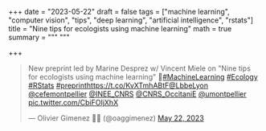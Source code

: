 +++
date = "2023-05-22"
draft = false
tags = ["machine learning", "computer vision", "tips", "deep learning", "artificial intelligence", "rstats"]
title = "Nine tips for ecologists using machine learning"
math = true
summary = """
"""

+++

<blockquote class="twitter-tweet"><p lang="en" dir="ltr">New preprint led by Marine Desprez w/ Vincent Miele on &quot;Nine tips for ecologists using machine learning&quot; 🤩<a href="https://twitter.com/hashtag/MachineLearning?src=hash&amp;ref_src=twsrc%5Etfw">#MachineLearning</a> <a href="https://twitter.com/hashtag/Ecology?src=hash&amp;ref_src=twsrc%5Etfw">#Ecology</a> <a href="https://twitter.com/hashtag/RStats?src=hash&amp;ref_src=twsrc%5Etfw">#RStats</a> <a href="https://twitter.com/hashtag/preprint?src=hash&amp;ref_src=twsrc%5Etfw">#preprint</a><a href="https://t.co/KvXTmhABtF">https://t.co/KvXTmhABtF</a><a href="https://twitter.com/LbbeLyon?ref_src=twsrc%5Etfw">@LbbeLyon</a> <a href="https://twitter.com/cefemontpellier?ref_src=twsrc%5Etfw">@cefemontpellier</a> <a href="https://twitter.com/INEE_CNRS?ref_src=twsrc%5Etfw">@INEE_CNRS</a> <a href="https://twitter.com/CNRS_OccitaniE?ref_src=twsrc%5Etfw">@CNRS_OccitaniE</a> <a href="https://twitter.com/umontpellier?ref_src=twsrc%5Etfw">@umontpellier</a> <a href="https://t.co/CbiFOIjXhX">pic.twitter.com/CbiFOIjXhX</a></p>&mdash; Olivier Gimenez 🖖🦦 (@oaggimenez) <a href="https://twitter.com/oaggimenez/status/1660576083538788353?ref_src=twsrc%5Etfw">May 22, 2023</a></blockquote> <script async src="https://platform.twitter.com/widgets.js" charset="utf-8"></script> 